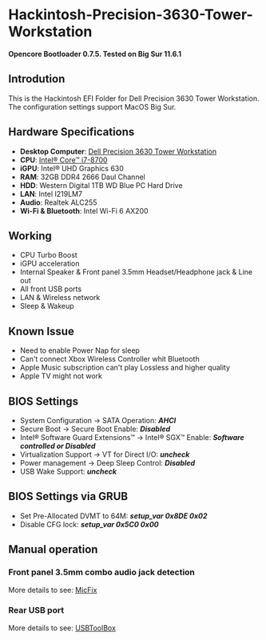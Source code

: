 # Hackintosh-Precision-3630-Tower-Workstation


**Opencore Bootloader 0.7.5. Tested on Big Sur 11.6.1**


## Introdution
This is the Hackintosh EFI Folder for Dell Precision 3630 Tower Workstation. The configuration settings support MacOS Big Sur. 


## Hardware Specifications
* **Desktop Computer**: [Dell Precision 3630 Tower Workstation](https://www.dell.com/en-us/work/shop/desktops-all-in-one-pcs/precision-3630-tower-workstation/spd/precision-3630-workstation)
* **CPU**: [Intel® Core™ i7-8700](https://ark.intel.com/content/www/us/en/ark/products/126686/intel-core-i78700-processor-12m-cache-up-to-4-60-ghz.html)
* **iGPU**: Intel® UHD Graphics 630
* **RAM**: 32GB DDR4 2666 Daul Channel
* **HDD**: Western Digital 1TB WD Blue PC Hard Drive
* **LAN**: Intel I219LM7
* **Audio**: Realtek ALC255
* **Wi-Fi & Bluetooth**: Intel Wi-Fi 6 AX200


## Working
* CPU Turbo Boost
* iGPU acceleration
* Internal Speaker & Front panel 3.5mm Headset/Headphone jack & Line out
* All front USB ports
* LAN & Wireless network
* Sleep & Wakeup


## Known Issue
* Need to enable Power Nap for sleep
* Can't connect Xbox Wireless Controller whit Bluetooth
* Apple Music subscription can't play Lossless and higher quality
* Apple TV might not work


## BIOS Settings
* System Configuration → SATA Operation: ***AHCI***
* Secure Boot → Secure Boot Enable: ***Disabled***
* Intel® Software Guard Extensions™ → Intel® SGX™ Enable: ***Software controlled or Disabled***
* Virtualization Support → VT for Direct I/O: ***uncheck***
* Power management → Deep Sleep Control: ***Disabled***
* USB Wake Support: ***uncheck***


## BIOS Settings via GRUB
* Set Pre-Allocated DVMT to 64M: 
***setup_var 0x8DE 0x02***
* Disable CFG lock: 
***setup_var 0x5C0 0x00***


## Manual operation

### Front panel 3.5mm combo audio jack detection
More details to see: [MicFix](https://github.com/WingLim/MicFix)

### Rear USB port
More details to see: [USBToolBox](https://github.com/USBToolBox/tool)
